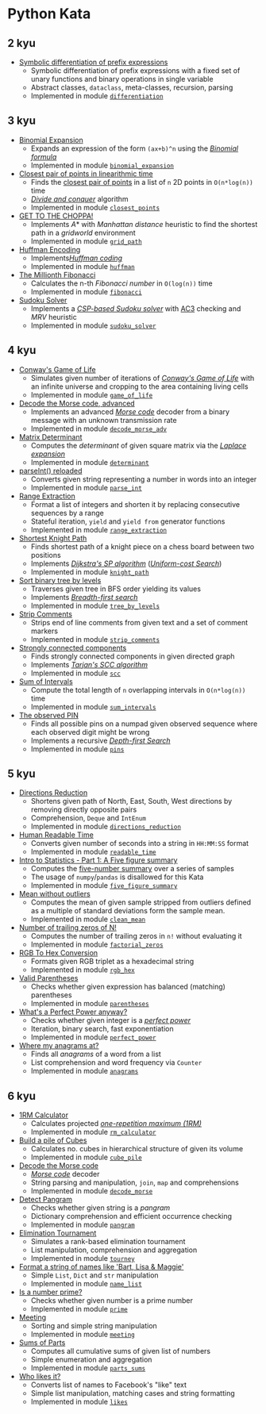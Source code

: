 # Python Kata

## 2 kyu
* [Symbolic differentiation of prefix expressions](https://www.codewars.com/kata/584daf7215ac503d5a0001ae)
  * Symbolic differentiation of prefix expressions with a fixed set of
    unary functions and binary operations in single variable
  * Abstract classes, `dataclass`, meta-classes, recursion, parsing
  * Implemented in module [`differentiation`](codewars/differentiation.py)

## 3 kyu
* [Binomial Expansion](https://www.codewars.com/kata/540d0fdd3b6532e5c3000b5b)
  * Expands an expression of the form `(ax+b)^n` using the [*Binomial formula*](https://en.wikipedia.org/wiki/Binomial_theorem)
  * Implemented in module [`binomial_expansion`](codewars/binomial_expansion.py)
* [Closest pair of points in linearithmic time](https://www.codewars.com/kata/5376b901424ed4f8c20002b7)
  * Finds the [closest pair of points](https://en.wikipedia.org/wiki/Closest_pair_of_points_problem)
    in a list of `n` 2D points in `O(n*log(n))` time
  * [*Divide and conquer*](https://en.wikipedia.org/wiki/Divide-and-conquer_algorithm) algorithm
  * Implemented in module [`closest_points`](codewars/closest_points.py)
* [GET TO THE CHOPPA!](https://www.codewars.com/kata/5573f28798d3a46a4900007a)
  * Implements *A** with *Manhattan distance* heuristic to find the
    shortest path in a *gridworld* environment
  * Implemented in module [`grid_path`](codewars/grid_path.py)
* [Huffman Encoding](https://www.codewars.com/kata/54cf7f926b85dcc4e2000d9d)
  * Implements[*Huffman coding*](https://en.wikipedia.org/wiki/Huffman_coding)
  * Implemented in module [`huffman`](codewars/huffman.py)
* [The Millionth Fibonacci](https://www.codewars.com/kata/53d40c1e2f13e331fc000c26)
  * Calculates the n-th *Fibonacci number* in `O(log(n))` time
  * Implemented in module [`fibonacci`](codewars/fibonacci.py)
* [Sudoku Solver](https://www.codewars.com/kata/5296bc77afba8baa690002d7)
  * Implements a [*CSP-based Sudoku solver*](https://en.wikipedia.org/wiki/Constraint_satisfaction_problem)
    with [AC3](https://en.wikipedia.org/wiki/AC-3_algorithm) checking and
    *MRV* heuristic
  * Implemented in module [`sudoku_solver`](codewars/sudoku_solver.py)

## 4 kyu
* [Conway's Game of Life](https://www.codewars.com/kata/52423db9add6f6fc39000354)
  * Simulates given number of iterations of [*Conway's Game of Life*](http://en.wikipedia.org/wiki/Conway%27s_Game_of_Life)
    with an infinite universe and cropping to the area containing living
    cells
  * Implemented in module [`game_of_life`](codewars/game_of_life.py)
* [Decode the Morse code, advanced](https://www.codewars.com/kata/54b72c16cd7f5154e9000457)
  * Implements an advanced [*Morse code*](https://en.wikipedia.org/wiki/Morse_code)
    decoder from a binary message with an unknown transmission rate
  * Implemented in module [`decode_morse_adv`](codewars/decode_morse_adv.py)
* [Matrix Determinant](https://www.codewars.com/kata/52a382ee44408cea2500074c)
  * Computes the *determinant* of given square matrix via the
    [*Laplace expansion*](https://en.wikipedia.org/wiki/Laplace_expansion)
  * Implemented in module [`determinant`](codewars/determinant.py)
* [parseInt() reloaded](https://www.codewars.com/kata/525c7c5ab6aecef16e0001a5)
  * Converts given string representing a number in words into an integer
  * Implemented in module [`parse_int`](codewars/parse_int.py)
* [Range Extraction](https://www.codewars.com/kata/51ba717bb08c1cd60f00002f)
  * Format a list of integers and shorten it by replacing consecutive
    sequences by a range
  * Stateful iteration, `yield` and `yield from` generator functions
  * Implemented in module [`range_extraction`](codewars/range_extraction.py)
* [Shortest Knight Path](https://www.codewars.com/kata/549ee8b47111a81214000941)
  * Finds shortest path of a knight piece on a chess board between two
    positions
  * Implements [*Dijkstra's SP algorithm*](https://en.wikipedia.org/wiki/Dijkstra's_algorithm)
    ([*Uniform-cost Search*](https://en.wikipedia.org/wiki/Dijkstra%27s_algorithm#Practical_optimizations_and_infinite_graphs))
  * Implemented in module [`knight_path`](codewars/knight_path.py)
* [Sort binary tree by levels](https://www.codewars.com/kata/52bef5e3588c56132c0003bc)
  * Traverses given tree in BFS order yielding its values
  * Implements [*Breadth-first search*](https://en.wikipedia.org/wiki/Breadth-first_search)
  * Implemented in module [`tree_by_levels`](codewars/tree_by_levels.py)
* [Strip Comments](https://www.codewars.com/kata/51c8e37cee245da6b40000bd)
  * Strips end of line comments from given text and a set of comment
    markers
  * Implemented in module [`strip_comments`](codewars/strip_comments.py)
* [Strongly connected components](https://www.codewars.com/kata/5f74a3b1acfbb20033e5b7d9)
  * Finds strongly connected components in given directed graph
  * Implements [*Tarjan's SCC algorithm*](https://en.wikipedia.org/wiki/Tarjan%27s_strongly_connected_components_algorithm)
  * Implemented in module [`scc`](codewars/scc.py)
* [Sum of Intervals](https://www.codewars.com/kata/52b7ed099cdc285c300001cd)
  * Compute the total length of `n` overlapping intervals in
    `O(n*log(n))` time
  * Implemented in module [`sum_intervals`](codewars/sum_intervals.py)
* [The observed PIN](https://www.codewars.com/kata/5263c6999e0f40dee200059d)
  * Finds all possible pins on a numpad given observed sequence where each
    observed digit might be wrong
  * Implements a recursive [*Depth-first Search*](https://en.wikipedia.org/wiki/Depth-first_search)
  * Implemented in module [`pins`](codewars/pins.py)

## 5 kyu
* [Directions Reduction](https://www.codewars.com/kata/550f22f4d758534c1100025a)
  * Shortens given path of North, East, South, West directions by
    removing directly opposite pairs
  * Comprehension, `Deque` and `IntEnum`
  * Implemented in module [`directions_reduction`](codewars/directions_reduction.py)
* [Human Readable Time](https://www.codewars.com/kata/52685f7382004e774f0001f7)
  * Converts given number of seconds into a string in `HH:MM:SS` format
  * Implemented in module [`readable_time`](codewars/readable_time.py)
* [Intro to Statistics - Part 1: A Five figure summary](https://www.codewars.com/kata/555c7fa8d8cb57834a000028)
  * Computes the
    [five-number summary](https://en.wikipedia.org/wiki/Five-number_summary)
    over a series of samples
  * The usage of `numpy`/`pandas` is disallowed for this Kata
  * Implemented in module [`five_figure_summary`](codewars/five_figure_summary.py)
* [Mean without outliers](https://www.codewars.com/kata/5962d557be3f8bb0ca000010)
  * Computes the mean of given sample stripped from outliers defined as
    a multiple of standard deviations form the sample mean.
  * Implemented in module [`clean_mean`](codewars/clean_mean.py)
* [Number of trailing zeros of N!](https://www.codewars.com/kata/52f787eb172a8b4ae1000a34)
  * Computes the number of trailing zeros in `n!` without evaluating it
  * Implemented in module [`factorial_zeros`](codewars/factorial_zeros.py)
* [RGB To Hex Conversion](https://www.codewars.com/kata/513e08acc600c94f01000001)
  * Formats given RGB triplet as a hexadecimal string
  * Implemented in module [`rgb_hex`](codewars/rgb_hex.py)
* [Valid Parentheses](https://www.codewars.com/kata/52774a314c2333f0a7000688)
  * Checks whether given expression has balanced (matching) parentheses
  * Implemented in module [`parentheses`](codewars/parentheses.py)
* [What's a Perfect Power anyway?](https://www.codewars.com/kata/54d4c8b08776e4ad92000835)
  * Checks whether given integer is a [*perfect power*](https://en.wikipedia.org/wiki/Perfect_power)
  * Iteration, binary search, fast exponentiation
  * Implemented in module [`perfect_power`](codewars/perfect_power.py)
* [Where my anagrams at?](https://www.codewars.com/kata/523a86aa4230ebb5420001e1)
  * Finds all *anagrams* of a word from a list
  * List comprehension and word frequency via `Counter`
  * Implemented in module [`anagrams`](codewars/anagrams.py)

## 6 kyu
* [1RM Calculator](https://www.codewars.com/kata/595bbea8a930ac0b91000130)
  * Calculates projected [*one-repetition maximum (1RM)*](https://en.wikipedia.org/wiki/One-repetition_maximum)
  * Implemented in module [`rm_calculator`](codewars/rm_calculator.py)
* [Build a pile of Cubes](https://www.codewars.com/kata/5592e3bd57b64d00f3000047)
  * Calculates no. cubes in hierarchical structure of given its volume
  * Implemented in module [`cube_pile`](codewars/cube_pile.py)
* [Decode the Morse code](https://www.codewars.com/kata/54b724efac3d5402db00065e)
  * [*Morse code*](https://en.wikipedia.org/wiki/Morse_code) decoder
  * String parsing and manipulation, `join`, `map` and comprehensions
  * Implemented in module [`decode_morse`](codewars/decode_morse.py)
* [Detect Pangram](https://www.codewars.com/kata/545cedaa9943f7fe7b000048)
  * Checks whether given string is a *pangram*
  * Dictionary comprehension and efficient occurrence checking
  * Implemented in module [`pangram`](codewars/pangram.py)
* [Elimination Tournament](https://www.codewars.com/kata/5f631ed489e0e101a70c70a0)
  * Simulates a rank-based elimination tournament
  * List manipulation, comprehension and aggregation
  * Implemented in module [`tourney`](codewars/tourney.py)
* [Format a string of names like 'Bart, Lisa & Maggie'](https://www.codewars.com/kata/53368a47e38700bd8300030d)
  * Simple `List`, `Dict` and `str` manipulation
  * Implemented in module [`name_list`](codewars/name_list.py)
* [Is a number prime?](https://www.codewars.com/kata/5262119038c0985a5b00029f)
  * Checks whether given number is a prime number
  * Implemented in module [`prime`](codewars/prime.py)
* [Meeting](https://www.codewars.com/kata/59df2f8f08c6cec835000012)
  * Sorting and simple string manipulation
  * Implemented in module [`meeting`](codewars/meeting.py)
* [Sums of Parts](https://www.codewars.com/kata/5ce399e0047a45001c853c2b)
  * Computes all cumulative sums of given list of numbers
  * Simple enumeration and aggregation
  * Implemented in module [`parts_sums`](codewars/parts_sums.py)
* [Who likes it?](https://www.codewars.com/kata/5266876b8f4bf2da9b000362)
  * Converts list of names to Facebook's "like" text
  * Simple list manipulation, matching cases and string formatting
  * Implemented in module [`likes`](codewars/likes.py)
